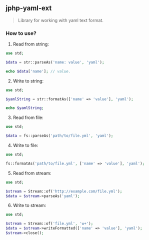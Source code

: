 ## jphp-yaml-ext

> Library for working with yaml text format.

### How to use?

1. Read from string:
```php
use std;

$data = str::parseAs('name: value', 'yaml');

echo $data['name']; // value.
```

2. Write to string:
```php
use std;

$yamlString = str::formatAs(['name' => 'value'], 'yaml');

echo $yamlString;
```

3. Read from file:
```php
use std;

$data = fs::parseAs('path/to/file.yml', 'yaml');
```

4. Write to file:
```php
use std;

fs::formatAs('path/to/file.yml', ['name' => 'value'], 'yaml');
```

5. Read from stream:
```php
use std;

$stream = Stream::of('http://example.com/file.yml');
$data = $stream->parseAs('yaml');
```

6. Write to stream:
```php
use std;

$stream = Stream::of('file.yml', 'w+');
$data = $stream->writeFormatted(['name' => 'value'], 'yaml');
$stream->close();
```